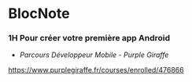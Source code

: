 # BlocNote

### 1H Pour créer votre première app Android

- *Parcours Développeur Mobile - Purple Giraffe*

https://www.purplegiraffe.fr/courses/enrolled/476866